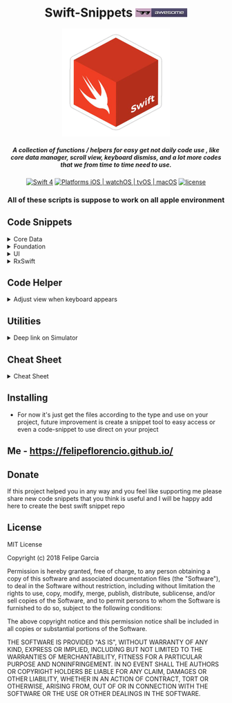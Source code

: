 <div align="center">

# Swift-Snippets <a href="https://github.com/felipeflorencio"><img src="https://github.com/felipeflorencio/Swift-Snippets/blob/master/icons/awesome-badge-template.png?raw=true" height="20px" width="120px"></a>

<img src="https://github.com/felipeflorencio/Swift-Snippets/blob/master/icons/swift-cube.png?raw=true" height="250px" width="250px">

##### A collection of functions / helpers for easy get not daily code use , like core data manager, scroll view, keyboard dismiss, and a lot more codes that we from time to time need to use.

[![Swift 4](https://img.shields.io/badge/Swift-4-green.svg?style=flat)](https://swift.org)
[![Platforms iOS | watchOS | tvOS | macOS](https://img.shields.io/badge/Platforms-iOS%20%7C%20watchOS%20%7C%20tvOS%20%7C%20macOS-green.svg?style=flat)](http://www.apple.com)
[![license](https://img.shields.io/github/license/mashape/apistatus.svg?style=plastic)]()



### All of these scripts is suppose to work on all apple environment

</div>

## Code Snippets

<details>
<summary>Core Data</summary>

Collection of core data most used code that you will need

Link to the folder: [link](CoreData)

- `Initialize core data/*`: snippet for you initialize you core date environment;
- `Receive update about core data update/*`: snippet for you receive any core data update, for new itens added, updated and deleted;

Tip:
Realm provide a good cheatsheet how to use NSPredicate, as is something that you need to use on CoreData, check here: https://academy.realm.io/posts/nspredicate-cheatsheet/  

</details>

<details>
<summary>Foundation</summary>

Collection of helpers functions for Foundation API's and the way to use in your project.

Can be just a class or a extension, variable, function, you can chose what is the best for your implementation / need.

Link to the folder: [link](Foundation)

- `Date formatter*`: snippet for you set the formatter that you want for you date string, has a default value or even you can set your own;
- `Computed variable inside extension using associated object*`: snippet for you be able to add computed variables inside extension using associate object;
- `Delay operation*`: snippet for you to easy delay operations using the block syntax or even implement using the protocol implementation;
- `Array extension, secure get item*`: snippet for secure retrieve a item from array already validating if item is there and if so return, otherwise return nil;
- `Array extension, remove duplicated itens`: snippet that allow you to simple unify your array removing the duplicated itens;
- `Dictionary extension, get value if exist passing type*`: snippet for get the value of a dictionary if exist the same time that validate if is the type that you pass, if not exist or not the type throw an error;
- `Create a full copy of any object that inherit from NSObject*`: snippet that make easy clone any object, this will create a totally new object with new address in memory;

</details>

<details>
<summary>UI</summary>

Collection of UI most used code that you will need.

All the files / class has some kind of comment and help according to the need and if need.

<details>
<summary>Helpers</summary>

Collection of helpers functions for things related to view in general and the way to use in your project.

Can be just a class or a extension, variable, function, you can chose what is the best for your implementation / need.

Link to the folder: [link](UI/Helpers)

- `Load view controller programmatically at start*`: snippet for you set programmatically which will be the root view controller when loading your app;
- `Load NIB according to the view controller file*`: snippet for you load your nibs just using the view controller name and access a function that will return the nib, without need to set the bundle or path;
- `Universal tap function using closure for callback*`: snippet for you add to any UIKit object the tap functionality, working with closure, that will add the tap gesture to the object and callback your closure, and from there you can add any action that you want for example dismiss;

<details>
<summary>UIColor</summary>

Collection of helpers functions for UIColor and the way to use in your project.

Can be just a class or a extension, you can chose what is the best for your implementation / need.

Link to the folder: [link](UI/UIColor)

- `Get the UIColor from HEX string*`: snippet for you get the UIColor according to the HEX string;
- `Get the HEX from UIColor`: snippet for you get a string with the HEX representation from UIColor;

</details>

</details>

<details>
<summary>UIView</summary>

Collection of helpers functions for UIView and the way to use in your project.

Can be just a class or a extension, you can chose what is the best for your implementation / need.

Link to the folder: [link](UI/UIView)

- `Add border to your view*`: snippet for you add border to your view type;
- `Add border color to your view*`: snippet for you add border color to your view type;
- `Add corner radius to your view*`: snippet for you add corner radius to your view type;
- `Add border to specific side to your view*`: snippet for you add border to specific side or all side on your view type object;
- `Add shake effect to your view*`: snippet for you add the shake effect to any view that inherit from UIView;
- `Add corner radius to specific border*`: snippet for you add corner radius only to specific border that you want;
</details>

<details>
<summary>UIImage</summary>

Collection of helpers functions for UIImage and the way to use in your project.

Can be just a class or a extension, you can chose what is the best for your implementation / need.

Link to the folder: [link](UI/UIImage)

- `Tint color to your UIImage*`: snippet for you tint you image;

</details>

<details>
<summary>UIButton</summary>

Collection of helpers functions for UIButton and the way to use in your project.

Can be just a class or a extension, you can chose what is the best for your implementation / need.

Link to the folder: [link](UI/UIButton)

- `Add image and text horizontal aligned to your UIButton*`: snippet for you add a image and text and align both horizontal and center;
- `Rotate UIButton according to the device orientation*`: snippet for you be able to rotate a button according to the device orientation;

</details>

<details>
<summary>UITextView</summary>

Collection of helpers functions for UITextView and the way to use in your project.

Can be just a class or a extension, you can chose what is the best for your implementation / need.

Link to the folder: [link](UI/UITextView)

- `Auto adjust UITextView*`: snippet for you adjust your UITextView according to the text size;

</details>
</details>

<details>
<summary>RxSwift</summary>

Collection of RxSwift helper, function and anything related to this.

All the files / class has some kind of comment and help according to the need and if need.

Link to the folder: [link](RxSwift)

- `Custom operator for disposeBag '>>>'*`: snippet to simple disposeBag without need type this function always;
- `Custom operator for get last update from both observer '<->'*`: snippet to simple avoid loop about update observers that are listen each other;
- `Unwrap option values easy*`: snippet to simple unwrap optional value without need to validate at subscriber;
- `Is empty validation values check*`: snippet to simple check if value is empty;
- `Validate if the value is nil*`: snippet to simple check if value is nil, as we have some situations that this is useful;
- `Validate if the value is void*`: snippet to simple check if value is void like we set the value to 0 so we want to do something on this situation without validate on subscriber value if is 'void';
- `Get only the first value*`: snippet to only react to that action if is the first response from the observable;

</details>

## Code Helper

<details>
<summary>Adjust view when keyboard appears</summary>

Helper class for you easy adjust any view with text field that is inside ScrollView and it's behind keyboard.

With possibility to pass any other size that you want to have as difference the keyboard.

- Helper Folder -> KeyboardAvoidHelper.swift - [link](Helper/KeyboardAvoidHelper.swift)

</details>

## Utilities

<details>
<summary>Deep link on Simulator</summary>

Helper that facilitate you test deep link on your running simulator.

With this you can easy have you running project in debug mode, trigger the deep link that you want to test and will be triggered so you can use your breakpoints to debug .

- Link: https://github.com/felipeflorencio/iOSSimulatorDeepLinkHelper

</details>

## Cheat Sheet

<details>
<summary>Cheat Sheet</summary>

- `Content Hugging and Content Compression resistance priorities*`: Cheat Sheet for easy understand and consult how to handle this properties;

<a href="https://github.com/felipeflorencio/Swift-Snippets/raw/master/Cheat-Sheet/Content-Hugging-Resistence-Priorities-Cheat-Sheet.pdf"><img src="https://github.com/felipeflorencio/Swift-Snippets/blob/master/Cheat-Sheet/Content-Hugging-Resistence-Priorities-Cheat-Sheet.png?raw=true" height="518px" width="400px"></a>

</details>

## Installing

* For now it's just get the files according to the type and use on your project, future improvement is create a snippet tool to easy access or even a code-snippet to use direct on your project

## Me - https://felipeflorencio.github.io/

## Donate
If this project helped you in any way and you feel like supporting me please share new code snippets that you think is useful and I will be happy add here to create the best swift snippet repo

## License

MIT License

Copyright (c) 2018 Felipe Garcia

Permission is hereby granted, free of charge, to any person obtaining a copy of this software and associated documentation files (the "Software"), to deal in the Software without restriction, including without limitation the rights to use, copy, modify, merge, publish, distribute, sublicense, and/or sell copies of the Software, and to permit persons to whom the Software is furnished to do so, subject to the following conditions:

The above copyright notice and this permission notice shall be included in all copies or substantial portions of the Software.

THE SOFTWARE IS PROVIDED "AS IS", WITHOUT WARRANTY OF ANY KIND, EXPRESS OR IMPLIED, INCLUDING BUT NOT LIMITED TO THE WARRANTIES OF MERCHANTABILITY, FITNESS FOR A PARTICULAR PURPOSE AND NONINFRINGEMENT. IN NO EVENT SHALL THE AUTHORS OR COPYRIGHT HOLDERS BE LIABLE FOR ANY CLAIM, DAMAGES OR OTHER LIABILITY, WHETHER IN AN ACTION OF CONTRACT, TORT OR OTHERWISE, ARISING FROM, OUT OF OR IN CONNECTION WITH THE SOFTWARE OR THE USE OR OTHER DEALINGS IN THE SOFTWARE.
